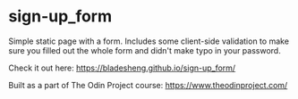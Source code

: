 # sign-up_form

Simple static page with a form. Includes some client-side validation to make sure you filled out the whole form and didn't make typo in your password.  

Check it out here: https://bladesheng.github.io/sign-up_form/

Built as a part of The Odin Project course: https://www.theodinproject.com/